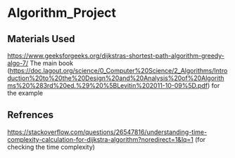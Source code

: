 # Algorithm_Project
## Materials Used
https://www.geeksforgeeks.org/dijkstras-shortest-path-algorithm-greedy-algo-7/
The main book (https://doc.lagout.org/science/0_Computer%20Science/2_Algorithms/Introduction%20to%20the%20Design%20and%20Analysis%20of%20Algorithms%20%283rd%20ed.%29%20%5BLevitin%202011-10-09%5D.pdf) for the example
## Refrences
https://stackoverflow.com/questions/26547816/understanding-time-complexity-calculation-for-dijkstra-algorithm?noredirect=1&lq=1 (for checking the time complexity)
